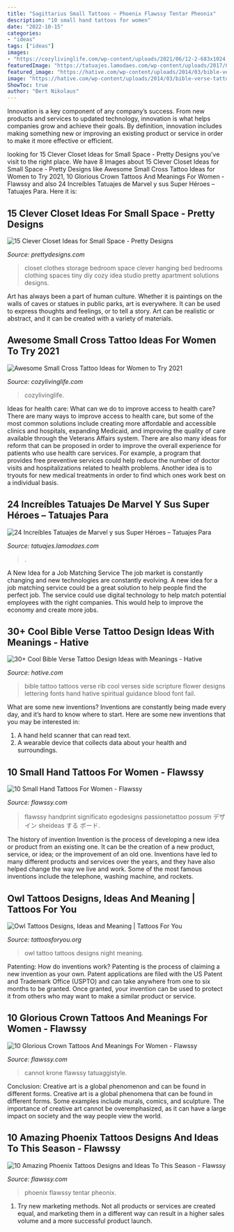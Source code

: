 ```yaml
---
title: "Sagittarius Small Tattoos ~ Phoenix Flawssy Tentar Pheonix"
description: "10 small hand tattoos for women"
date: "2022-10-15"
categories:
- "ideas"
tags: ["ideas"]
images:
- "https://cozylivinglife.com/wp-content/uploads/2021/06/12-2-683x1024.jpg"
featuredImage: "https://tatuajes.lamodaes.com/wp-content/uploads/2017/03/Tatuajes-de-Marvel-15.jpg"
featured_image: "https://hative.com/wp-content/uploads/2014/03/bible-verse-tattoos/26-bible-verse-and-flower-on-rib.jpg"
image: "https://hative.com/wp-content/uploads/2014/03/bible-verse-tattoos/26-bible-verse-and-flower-on-rib.jpg"
ShowToc: true
author: "Bert Nikolaus"
---
```



Innovation is a key component of any company’s success. From new products and services to updated technology, innovation is what helps companies grow and achieve their goals. By definition, innovation includes making something new or improving an existing product or service in order to make it more effective or efficient.

	

		
looking for 15 Clever Closet Ideas for Small Space - Pretty Designs you've visit to the right place. We have 8 Images about 15 Clever Closet Ideas for Small Space - Pretty Designs like Awesome Small Cross Tattoo Ideas for Women to Try 2021, 10 Glorious Crown Tattoos And Meanings For Women - Flawssy and also 24 Increíbles Tatuajes de Marvel y sus Super Héroes – Tatuajes Para. Here it is:
		
    
## 15 Clever Closet Ideas For Small Space - Pretty Designs

<img loading=lazy src="https://www.prettydesigns.com/wp-content/uploads/2015/10/Clothes-Storage.jpg" onerror="this.onerror=null;this.src='https://tse1.mm.bing.net/th?id=OIP.1aTzA40VQhfVq9wn073BxQHaLF&amp;pid=15.1';" alt="15 Clever Closet Ideas for Small Space - Pretty Designs">

_Source: prettydesigns.com_

>closet clothes storage bedroom space clever hanging bed bedrooms clothing spaces tiny diy cozy idea studio pretty apartment solutions designs. 

	

Art has always been a part of human culture. Whether it is paintings on the walls of caves or statues in public parks, art is everywhere. It can be used to express thoughts and feelings, or to tell a story. Art can be realistic or abstract, and it can be created with a variety of materials.

    
## Awesome Small Cross Tattoo Ideas For Women To Try 2021

<img loading=lazy src="https://cozylivinglife.com/wp-content/uploads/2021/06/12-2-683x1024.jpg" onerror="this.onerror=null;this.src='https://tse3.mm.bing.net/th?id=OIP.HYp0JURUXOsagQytpHmnCwHaLG&amp;pid=15.1';" alt="Awesome Small Cross Tattoo Ideas for Women to Try 2021">

_Source: cozylivinglife.com_

>cozylivinglife. 

	

Ideas for health care: What can we do to improve access to health care?
There are many ways to improve access to health care, but some of the most common solutions include creating more affordable and accessible clinics and hospitals, expanding Medicaid, and improving the quality of care available through the Veterans Affairs system. There are also many ideas for reform that can be proposed in order to improve the overall experience for patients who use health care services. For example, a program that provides free preventive services could help reduce the number of doctor visits and hospitalizations related to health problems. Another idea is to tryouts for new medical treatments in order to find which ones work best on a individual basis.

    
## 24 Increíbles Tatuajes De Marvel Y Sus Super Héroes – Tatuajes Para

<img loading=lazy src="https://tatuajes.lamodaes.com/wp-content/uploads/2017/03/Tatuajes-de-Marvel-15.jpg" onerror="this.onerror=null;this.src='https://tse3.mm.bing.net/th?id=OIP.Xqwl-fSGvZYGxgOO74-nkwHaKM&amp;pid=15.1';" alt="24 Increíbles Tatuajes de Marvel y sus Super Héroes – Tatuajes Para">

_Source: tatuajes.lamodaes.com_

>. 

	

A New Idea for a Job Matching Service
The job market is constantly changing and new technologies are constantly evolving. A new idea for a job matching service could be a great solution to help people find the perfect job. The service could use digital technology to help match potential employees with the right companies. This would help to improve the economy and create more jobs.

    
## 30+ Cool Bible Verse Tattoo Design Ideas With Meanings - Hative

<img loading=lazy src="https://hative.com/wp-content/uploads/2014/03/bible-verse-tattoos/26-bible-verse-and-flower-on-rib.jpg" onerror="this.onerror=null;this.src='https://tse1.mm.bing.net/th?id=OIP.gj_UFsYjweNdVkWCuuxRwQHaJ4&amp;pid=15.1';" alt="30+ Cool Bible Verse Tattoo Design Ideas with Meanings - Hative">

_Source: hative.com_

>bible tattoo tattoos verse rib cool verses side scripture flower designs lettering fonts hand hative spiritual guidance blood font fail. 

	

What are some new inventions?
Inventions are constantly being made every day, and it’s hard to know where to start. Here are some new inventions that you may be interested in: 
1. A hand held scanner that can read text.
2. A wearable device that collects data about your health and surroundings. 

    
## 10 Small Hand Tattoos For Women - Flawssy

<img loading=lazy src="http://flawssy.com/wp-content/uploads/2016/06/Little-Hand-Tattoo.jpg" onerror="this.onerror=null;this.src='https://tse1.mm.bing.net/th?id=OIP.nkCWK-OKcYv5o9gpXuaS2QHaLG&amp;pid=15.1';" alt="10 Small Hand Tattoos For Women - Flawssy">

_Source: flawssy.com_

>flawssy handprint significato egodesigns passionetattoo possum デザイン sheideas する ボード. 

	

The history of invention
Invention is the process of developing a new idea or product from an existing one. It can be the creation of a new product, service, or idea; or the improvement of an old one. Inventions have led to many different products and services over the years, and they have also helped change the way we live and work. Some of the most famous inventions include the telephone, washing machine, and rockets.

    
## Owl Tattoos Designs, Ideas And Meaning | Tattoos For You

<img loading=lazy src="http://www.tattoosforyou.org/wp-content/uploads/2013/09/Night-Owl-Tattoo.jpg" onerror="this.onerror=null;this.src='https://tse4.mm.bing.net/th?id=OIP.poZijkP7AjmqZBAlZs8leAHaJ4&amp;pid=15.1';" alt="Owl Tattoos Designs, Ideas and Meaning | Tattoos For You">

_Source: tattoosforyou.org_

>owl tattoo tattoos designs night meaning. 

	

Patenting: How do inventions work?
Patenting is the process of claiming a new invention as your own. Patent applications are filed with the US Patent and Trademark Office (USPTO) and can take anywhere from one to six months to be granted. Once granted, your invention can be used to protect it from others who may want to make a similar product or service.

    
## 10 Glorious Crown Tattoos And Meanings For Women - Flawssy

<img loading=lazy src="http://flawssy.com/wp-content/uploads/2016/06/Small-Crown-Tattoo-On-Wrist.jpg" onerror="this.onerror=null;this.src='https://tse3.mm.bing.net/th?id=OIP.dkFSXtDKJMSGlTCvoTDk7AHaJ4&amp;pid=15.1';" alt="10 Glorious Crown Tattoos And Meanings For Women - Flawssy">

_Source: flawssy.com_

>cannot krone flawssy tatuaggistyle. 

	

Conclusion: Creative art is a global phenomenon and can be found in different forms.
Creative art is a global phenomena that can be found in different forms. Some examples include murals, comics, and sculpture. The importance of creative art cannot be overemphasized, as it can have a large impact on society and the way people view the world.

    
## 10 Amazing Phoenix Tattoos Designs And Ideas To This Season - Flawssy

<img loading=lazy src="https://www.flawssy.com/wp-content/uploads/2016/06/Phoenix-Tattoos-On-Women.jpg" onerror="this.onerror=null;this.src='https://tse3.mm.bing.net/th?id=OIP.7Xw8f4YiTDmFhI_62vY4ogHaJ4&amp;pid=15.1';" alt="10 Amazing Phoenix Tattoos Designs and Ideas To This Season - Flawssy">

_Source: flawssy.com_

>phoenix flawssy tentar pheonix. 

	

1. Try new marketing methods. Not all products or services are created equal, and marketing them in a different way can result in a higher sales volume and a more successful product launch.

